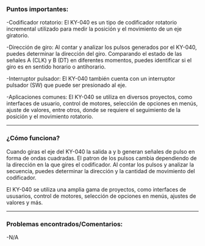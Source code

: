 ### Puntos importantes:

-Codificador rotatorio: El KY-040 es un tipo de codificador rotatorio incremental utilizado para medir la posición y el movimiento de un eje giratorio.

-Dirección de giro: Al contar y analizar los pulsos generados por el KY-040, puedes determinar la dirección del giro. Comparando el estado de las señales A (CLK) y B (DT) en diferentes momentos, puedes identificar si el giro es en sentido horario o antihorario.

-Interruptor pulsador: El KY-040 también cuenta con un interruptor pulsador (SW) que puede ser presionado al eje.

-Aplicaciones comunes: El KY-040 se utiliza en diversos proyectos, como interfaces de usuario, control de motores, selección de opciones en menús, ajuste de valores, entre otros, donde se requiere el seguimiento de la posición y el movimiento rotatorio.

-------------------------------------------
### ¿Cómo funciona?

Cuando giras el eje del KY-040 la salida a y b generan señales de pulso en forma de ondas cuadradas. El patron de los pulsos cambia dependiendo de la dirección en la que gires el codificador. Al contar los pulsos y analizar la secuencia, puedes determinar la dirección y la cantidad de movimiento del codificador.

El KY-040 se utiliza una amplia gama de proyectos, como interfaces de ususarios, control de motores, selección de opciones en menús, ajustes de valores y más.

-------------------------------------------
### Problemas encontrados/Comentarios:

-N/A
